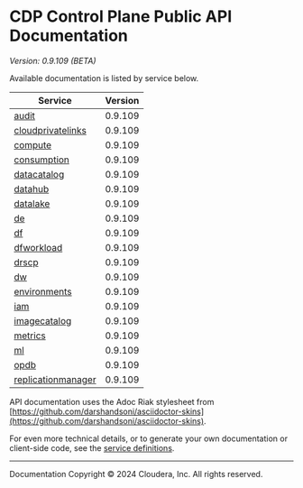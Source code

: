 # CDP Control Plane Public API Documentation

*Version: 0.9.109 (BETA)*

Available documentation is listed by service below.

| Service | Version |
| --- | --- |
| [audit](./audit/index.html) | 0.9.109 |
| [cloudprivatelinks](./cloudprivatelinks/index.html) | 0.9.109 |
| [compute](./compute/index.html) | 0.9.109 |
| [consumption](./consumption/index.html) | 0.9.109 |
| [datacatalog](./datacatalog/index.html) | 0.9.109 |
| [datahub](./datahub/index.html) | 0.9.109 |
| [datalake](./datalake/index.html) | 0.9.109 |
| [de](./de/index.html) | 0.9.109 |
| [df](./df/index.html) | 0.9.109 |
| [dfworkload](./dfworkload/index.html) | 0.9.109 |
| [drscp](./drscp/index.html) | 0.9.109 |
| [dw](./dw/index.html) | 0.9.109 |
| [environments](./environments/index.html) | 0.9.109 |
| [iam](./iam/index.html) | 0.9.109 |
| [imagecatalog](./imagecatalog/index.html) | 0.9.109 |
| [metrics](./metrics/index.html) | 0.9.109 |
| [ml](./ml/index.html) | 0.9.109 |
| [opdb](./opdb/index.html) | 0.9.109 |
| [replicationmanager](./replicationmanager/index.html) | 0.9.109 |

API documentation uses the Adoc Riak stylesheet from
[https://github.com/darshandsoni/asciidoctor-skins](https://github.com/darshandsoni/asciidoctor-skins).

For even more technical details, or to generate your own documentation or client-side code, see the
[service definitions](swagger/).

----

Documentation Copyright © 2024 Cloudera, Inc. All rights reserved.


